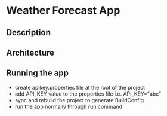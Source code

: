 # Weather Forecast App

## Description

## Architecture

## Running the app
- create apikey.properties file at the root of the project
- add API_KEY value to the properties file i.e. API_KEY="abc"
- sync and rebuild the project to generate BuildConfig
- run the app normally through run command